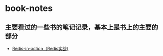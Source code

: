 # book-notes
## 主要看过的一些书的笔记记录，基本上是书上的主要的部分

* [Redis-in-action（Redis实战)](https://github.com/ClimberClimb/book-notes/blob/master/Redis-in-action.md)
